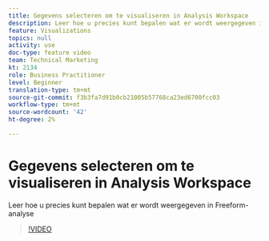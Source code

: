 ```yaml
---
title: Gegevens selecteren om te visualiseren in Analysis Workspace
description: Leer hoe u precies kunt bepalen wat er wordt weergegeven in Freeform-analyse
feature: Visualizations
topics: null
activity: use
doc-type: feature video
team: Technical Marketing
kt: 2134
role: Business Practitioner
level: Beginner
translation-type: tm+mt
source-git-commit: f3b3fa7d91b0cb21005b57768ca23ed6700fcc03
workflow-type: tm+mt
source-wordcount: '42'
ht-degree: 2%

---
```



# Gegevens selecteren om te visualiseren in Analysis Workspace

Leer hoe u precies kunt bepalen wat er wordt weergegeven in Freeform-analyse

>[!VIDEO](https://video.tv.adobe.com/v/23993/?quality=12)
